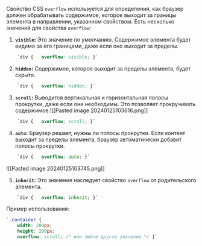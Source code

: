   
Свойство CSS `overflow` используется для определения, как браузер должен обрабатывать содержимое, которое выходит за границы элемента в направлении, указанном свойством. Есть несколько значений для свойства `overflow`:

1. **`visible`:** Это значение по умолчанию. Содержимое элемента будет видимо за его границами, даже если оно выходит за пределы.
    
```css
    `div {   overflow: visible; }`
```
    
    
2. **`hidden`:** Содержимое, которое выходит за пределы элемента, будет скрыто.
    
```css
    `div {   overflow: hidden; }`
```
    
3. **`scroll`:** Выводится вертикальная и горизонтальная полосы прокрутки, даже если они необходимы. Это позволяет прокручивать содержимое.![[Pasted image 20240125103616.png]]
    
```css
    `div {   overflow: scroll; }`
```
    
4. **`auto`:** Браузер решает, нужны ли полосы прокрутки. Если контент выходит за пределы элемента, браузер автоматически добавит полосы прокрутки.
    
```css
    `div {   overflow: auto; }`
```
![[Pasted image 20240125103745.png]]
	
5. **`inherit`:** Это значение наследует свойство `overflow` от родительского элемента.
    
```css
    `div {   overflow: inherit; }`
``` 
    

Пример использования:

```css
`.container {   
	width: 200px;   
	height: 200px;   
	overflow: scroll; /* или любое другое значение */ }`

```